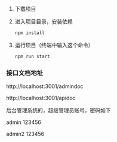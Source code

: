 1. 下载项目
2. 进入项目目录，安装依赖

   ```sh
   npm install
   ```
3. 运行项目（终端中输入这个命令）

   ```sh
   npm run start
   ```

### 接口文档地址

http://localhost:3001/admindoc

http://localhost:3001/apidoc

后台管理系统的，超级管理员账号，密码如下

admin 123456

admin2 123456
